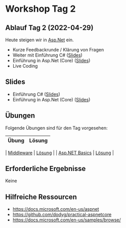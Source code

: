 # Workshop Tag 2

## Ablauf Tag 2 (2022-04-29)

Heute steigen wir in [Asp.Net](https://docs.microsoft.com/en-us/aspnet) ein.

- Kurze Feedbackrunde / Klärung von Fragen
- Weiter mit Einführung C# ([Slides](../slides/CSharp%20Language.pdf))
- Einführung in Asp.Net (Core) ([Slides](../slides/AspNetCore.pdf))
- Live Coding

## Slides

- Einführung C# ([Slides](../slides/CSharp%20Language.pdf))
- Einführung in Asp.Net (Core) ([Slides](../slides/AspNetCore.pdf))

## Übungen

Folgende Übungen sind für den Tag vorgesehen:

| Übung | Lösung |
| ----- | ------ |

| [Middleware](../../modules/aspnet_middleware/exercises/01_MiddlewareChuckNorrisService) | [Lösung](../../modules/aspnet_middleware/solutions/MiddlewareChuckNorrisService) |
| [Asp.NET Basics](../../modules/aspnet_basics/exercises/01_AspNetCoreChuckNorrisService) | [Lösung](../../modules/aspnet_basics/solutions/01_AspNetCoreChuckNorrisService) |

## Erforderliche Ergebnisse

Keine

## Hilfreiche Ressourcen

- https://docs.microsoft.com/en-us/aspnet
- https://github.com/dodyg/practical-aspnetcore
- https://docs.microsoft.com/en-us/samples/browse/
